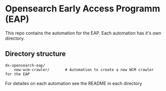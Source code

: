 # Opensearch Early Access Programm (EAP)

This repo contains the automation for the EAP. Each automation has it's own directory.

## Directory structure

```text
dx-opensearch-eap/
    new-wcm-crawler/       # Automation to create a new WCM crawler for the EAP
```

For detailes on each automation see the README in each directory
